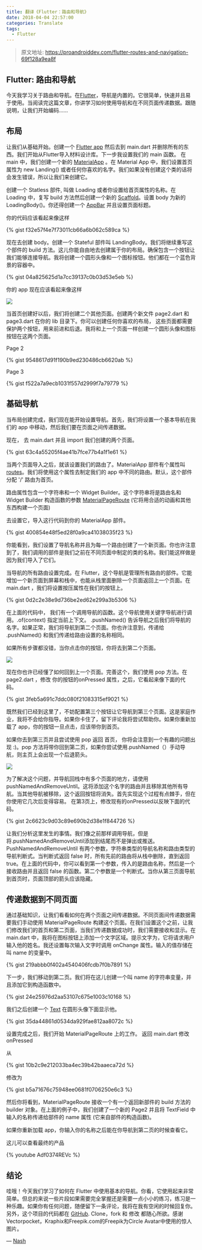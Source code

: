 ```yaml
---
title: 翻译《Flutter：路由和导航》
date: 2018-04-04 22:57:00
categories: Translate
tags:
  - Flutter
---
```


> 原文地址: https://proandroiddev.com/flutter-routes-and-navigation-69f128a9ea8f

## Flutter: 路由和导航

今天我学习关于路由和导航。在[Flutter](https://flutter.io/)，导航是内置的。它很简单，快速并且易于使用。当阅读完这篇文章，你讲学习如何使用导航和在不同页面传递数据。跟随说明，让我们开始编码……

## 布局

让我们从基础开始。创建一个 [Flutter app](https://flutter.io/get-started/test-drive/#terminal) 然后去到 main.dart 并删除所有的东西。我们开始从Flutter导入材料设计库。下一步我设置我们的 main 函数。 在 main 中，我们创建一个新的 [MaterialApp](https://docs.flutter.io/flutter/material/MaterialApp-class.html) 。在 Material App 中，我们设置首页属性为 new Landing() 或者任何你喜欢的名字。我们如果没有创建这个类的话将会发生错误，所以让我们来创建它。

创建一个 Statless 部件, 叫做 Loading 或者你设置给首页属性的名称。在 Loading 中，复写 build 方法然后创建一个新的  [Scaffold](https://docs.flutter.io/flutter/material/Scaffold-class.html)。设置 body 为新的 LoadingBody()。你还得创建一个  [AppBar](https://docs.flutter.io/flutter/material/AppBar-class.html) 并且设置页面标题。

你的代码应该看起来像这样

{% gist f32e57f4e7f73011cb66a6b062c589ca  %}

现在去创建 body。创建一个 Stateful 部件叫 LandingBody。我们将继续重写这个部件的 build 方法。这儿你能自由地去创建属于你的布局。确保包含一个按钮让我们能够连接导航。我将创建一个圆形头像和一个图标按钮。他们都在一个蓝色背景的容器中。

{% gist 04a825625d1a7cc39137c0b03d53e5eb  %}

你的 app 现在应该看起来像这样

![](https://cdn-images-1.medium.com/max/2800/0*qlwJ-ibAAJ3nq0cV.png)

当首页创建好以后，我们将创建二个其他页面。创建两个新文件 page2.dart 和 page3.dart 在你的 lib 目录下。你可以创建任何你喜欢的布局， 这些页面都需要保护两个按钮，用来前进和后退。我将和上一个页面一样创建一个圆形头像和图标按钮在这两个页面。

Page 2

{% gist 9548617d91f190b9ed230486cb6620ab  %}

Page 3

{% gist f522a7a9ecb1031f557d2999f7a79779  %}

## 基础导航

当布局创建完成，我们现在能开始设置导航。首先，我们将设置一个基本导航在我们的 app 中移动，然后我们要在页面之间传递数据。

现在， 去 main.dart 并且 import 我们创建的两个页面。

{% gist 63c4a55205f4ae41b7fce77b4a1f1e61  %}

当两个页面导入之后，就该设置我们的路由了。MaterialApp 部件有个属性叫 [routes](https://docs.flutter.io/flutter/material/MaterialApp/routes.html)。我们将使用这个属性去制定我们的 app 中不同的路由。默认，这个部件分配 '/' 路由为首页。

路由属性包含一个字符串和一个 Widget Builder。这个字符串将是路由名和 Widget Builder 构造函数的参数 [MaterialPageRoute](https://docs.flutter.io/flutter/material/MaterialPageRoute-class.html) (它将用合适的动画和其他东西构建一个页面)

去设置它，导入这行代码到你的 MaterialApp 部件。

{% gist 400854e48f5ed28f0a9ca41038035f23  %}

你能看到，我们设置了导航名称并且为每一个路由创建了一个新页面。你也许注意到了，我们调用的部件是我们之前在不同页面中制定的类的名称。我们能这样做是因为我们导入了它们。

当导航的所有路由设置完成。在 Flutter，这个导航是管理所有路由的部件。它能增加一个新页面到屏幕和栈中，也能从栈里面删除一个页面返回上一个页面。在 main.dart ，我们将设置按压属性在我们的按钮上。

{% gist 0d2c2e38e9d736be2ed62e299a3b5306  %}

在上面的代码中， 我们有一个调用导航的函数。这个导航使用关键字导航进行调用。.of(context) 指定当前上下文。 .pushNamed() 告诉导航之后我们将导航的名字。如果正常，我们将导航到第二个页面。你也许注意到，传递给 .pushNamed() 和我们传递给路由设置的名称相同。

如果所有步骤都没错，当你点击你的按钮，你将去到第二个页面。

![](https://cdn-images-1.medium.com/max/2800/0*3J82-bfB4-vnBLAV.png)

现在你也许已经懂了如何回到上一个页面。完善这个，我们使用 pop 方法。在 page2.dart ，修改 你的按钮的onPressed 属性，之后，它看起来像下面的代码。

{% gist 3feb5a691c7ddc080f21083315ef9021  %}

既然我们已经到这里了，不妨配置第三个按钮让它导航到第三个页面。这是家庭作业，我将不会给你指导。如果你卡住了，留下评论我将尝试帮助你。如果你重新加载了 app，你的按钮一旦点击，应该带你到首页。

如果你去到第三页并且尝试使用 pop 返回 首页， 你将会注意到一个有趣的问题出现 :)。pop 方法将带你回到第二页，如果你尝试使用.pushNamed（）手动导航，则主页上会出现一个后退箭头。

![](https://cdn-images-1.medium.com/max/2800/0*J6CCehlnLcgbN7aE.png)

为了解决这个问题，并导航回栈中有多个页面的地方，请使用 pushNamedAndRemoveUntil。这将添加这个名字的路由并且移除其他所有导航。当其他导航被移除，这个返回按钮将消失。首先实现这个过程有点棘手，但在你使用它几次后变得容易。 在第3页上，修改现有的onPressed以反映下面的代码。

{% gist 2c6623c9d03c89e690b2d38e1f844726  %}

让我们分析这里发生的事情。我们像之前那样调用导航，但是将.pushNamedAndRemoveUntil添加到结尾而不是弹出或推送。PushNamedAndRemoveUntil 有两个参数，字符串类型的导航名称和路由类型的导航判断式。当判断式返回 false 时，所有先前的路由将从栈中删除，直到返回 true。在上面的代码中，你可以看到第一个参数，传入的是路由名称，然后是一个接收路由并且返回 false 的函数。第二个参数是一个判断式。当你从第三页面导航到首页时，页面顶部的箭头应该隐藏。

## 传递数据到不同页面

通过基础知识，让我们看看如何在两个页面之间传递数据。不同页面间传递数据需要我们手动使用 MaterialPageRoute 构建这个页面。在我们设置这个之前，让我们修改我们的首页和第二页面，当我们传递数据成功时，我们需要接收和显示。在 main.dart 中，我将在图标按钮上添加一个文字区域。提示文字为，它将请求用户输入他的姓名。我还设置每次输入文字时调用 onChange 属性。输入的值存储在叫 name 的变量中。

{% gist 219abbb0f402a4540406fcdb7f0b7891  %}

下一步，我们移动到第二页。我们将在这儿创建一个叫 name 的字符串变量，并且添加它到构造函数中。

{% gist 24e25976d2aa53107c675e1003c10168  %}

我们之后创建一个 [Text](https://docs.flutter.io/flutter/widgets/Text-class.html) 在圆形头像下面显示他。

{% gist 35da44861d0534da929fae812aa8072c  %}

设置完成之后，我们开始 MaterialPageRoute 上的工作。 返回 main.dart 修改 onPressed

从

{% gist 10b2c9e212033ba4ec39b42baaeca72d  %}

修改为

{% gist b5a71676c75948ee0681f0706250e6c3  %}

然后你将看到，MaterialPageRoute 接收一个有一个返回新部件的 build 方法的 builder 对象。在上面的例子中，我们创建了一个新的 Page2 并且将 TextField 中输入的名称传递给部件的 name 属性 (它来自部件的构造函数)。

如果你重新加载 app，你输入你的名称之后能在你导航到第二页的时候查看它。

这儿可以查看最终的产品

{% youtube Adf0374REVc  %}

## 结论

哇哦！今天我们学习了如何在 Flutter 中使用基本的导航。你看，它使用起来非常简单。但总的来说一些片段如果需要完全掌握还是需要一点小小的练习，练习是一种乐趣。如果你有任何问题，随便留下一条评论，我将在我有空闲的时候回复你。另外，这个项目的代码都在  [GitHub](https://github.com/Neevash/Flutter-Navigation-Playground). Clone，fork 和 修改 都随心所欲。感谢Vectorpocket，Kraphix和Freepik.com的Freepik为Circle Avatar中使用的惊人图片。

— [Nash](https://twitter.com/Nash_905?lang=en)
